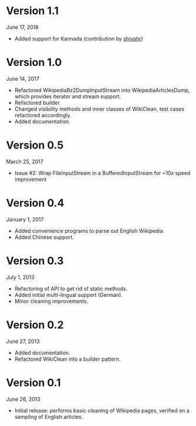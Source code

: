 Version 1.1
===========
June 17, 2018

+ Added support for Kannada (contribution by [shivahr](https://github.com/shivahr))

Version 1.0
===========
June 14, 2017

+ Refactored WikipediaBz2DumpInputStream into WikipediaArticlesDump, which provides iterator and stream support.
+ Refactored builder.
+ Changed visibility methods and inner classes of WikiClean, test cases refactored accordingly.
+ Added documentation.

Version 0.5
===========
March 25, 2017

+ Issue #2: Wrap FileInputStream in a BufferedInputStream for ~10x speed improvement

Version 0.4
===========
January 1, 2017

+ Added convenience programs to parse out English Wikipedia.
+ Added Chinese support.

Version 0.3
===========
July 1, 2013

+ Refactoring of API to get rid of static methods.
+ Added initial multi-lingual support (German).
+ Minor cleaning improvements.

Version 0.2
===========
June 27, 2013

+ Added documentation.
+ Refactored WikiClean into a builder pattern.

Version 0.1
===========
June 26, 2013

+ Initial release: performs basic cleaning of Wikipedia pages, verified on a sampling of English articles.
